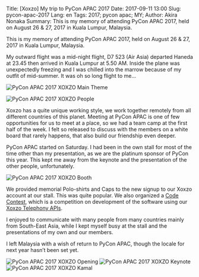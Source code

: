 Title: [Xoxzo] My trip to PyCon APAC 2017 
Date: 2017-09-11 13:00 
Slug: pycon-apac-2017 
Lang: en 
Tags: 2017; pycon apac; MY;
Author: Akira Nonaka 
Summary: This is my memory of attending PyCon APAC 2017, held on August 26 & 27, 2017 in Kuala Lumpur, Malaysia.

This is my memory of attending PyCon APAC 2017, held on August 26 & 27, 2017 in Kuala Lumpur, Malaysia.

My outward flight was a mid-night flight, D7 523 (Air Asia) departed Haneda at 23.45 then arrived in Kuala Lumpur at 5.50 AM. Inside the plane was unexpectedly freezing and I was chilled into the marrow because of my outfit of mid-summer. It was oh so long flight to me…

![PyCon APAC 2017 XOXZO Main Theme]({filename}/images/pycon-apac-2017/IMG_7162.jpg)

![PyCon APAC 2017 XOXZO People]({filename}/images/pycon-apac-2017/IMG_7215.jpg)

Xoxzo has a quite unique working style, we work together remotely from all different countries of this planet. Meeting at PyCon APAC is one of few opportunities for us to meet at a place, so we had a team camp at the first half of the week. I felt so released to discuss with the members on a white board that rarely happens, that also build our friendship even deeper.

PyCon APAC started on Saturday. I had been in the own stall for most of the time other than my presentation, as we are the platinum sponsor of PyCon this year. This kept me away from the keynote and the presentation of the other people, unfortunately.

![PyCon APAC 2017 XOXZO Booth]({filename}/images/pycon-apac-2017/IMG_7116.jpg)

We provided memorial Polo-shirts and Caps to the new signup to our Xoxzo account at our stall. This was quite popular. We also organized a [Code Contest](https://xoxzo.github.io/codecontest/), which is a competition on development of the software using our [Xoxzo Telephony APIs](http://docs.xoxzo.com/en/voice.html).

I enjoyed to communicate with many people from many countries mainly from South-East Asia, while I kept myself busy at the stall and the presentations of my own and our members.

I left Malaysia with a wish of return to PyCon APAC, though the locale for next year hasn’t been set yet.

![PyCon APAC 2017 XOXZO Opening]({filename}/images/pycon-apac-2017/IMG_7148.jpg)
![PyCon APAC 2017 XOXZO Keynote]({filename}/images/pycon-apac-2017/IMG_7214.jpg)
![PyCon APAC 2017 XOXZO Kamal]({filename}/images/pycon-apac-2017/IMG_7227.jpg)

